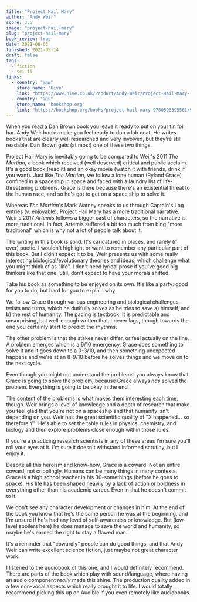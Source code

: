 ```yaml
---
title: "Project Hail Mary"
author: "Andy Weir"
score: 3.5
image: "project-hail-mary"
slug: "project-hail-mary"
book_review: true
date: 2021-06-03
finished: 2021-05-14
draft: false
tags:
  - fiction
  - sci-fi
links:
  - country: "🇬🇧"
    store_name: "Hive"
    link: "https://www.hive.co.uk/Product/Andy-Weir/Project-Hail-Mary--From-the-bestselling-author-of-The-Martian/25683365"
  - country: "🇺🇸"
    store_name: "bookshop.org"
    link: "https://bookshop.org/books/project-hail-mary-9780593395561/9780593135204"
---
```


When you read a Dan Brown book you leave it ready to put on your tin foil har. Andy Weir books make you feel ready to don a lab coat. He writes books that are clearly well researched and very involved, but they're still readable. Dan Brown gets (at most) one of these two things.

Project Hail Mary is inevitably going to be compared to Weir's 2011 _The Martian_, a book which received (well deserved) critical and public acclaim. It's a good book (read it) and an okay movie (watch it with friends, drink if you want). Just like _The Martian_, we follow a lone human (Ryland Grace) confined in a spaceship in space and faced with a laundry list of life-threatening problems. Grace is there because there's an existential threat to the human race, and so he's got to get on a space ship to solve it.

Whereas _The Martian_'s Mark Watney speaks to us through Captain's Log entries (v. enjoyable), Project Hail Mary has a more traditional narrative. Weir's 2017 _Artemis_ follows a bigger cast of characters, so the narrative is more traditional. In fact, Artemis suffered a bit too much from bing "more traditional" which is why not a lot of people talk about it.

The writing in this book is solid. It's caricatured in places, and rarely (if ever) poetic. I wouldn't highlight or want to remember any particular part of this book. But I didn't expect it to be. Weir presents us with some really interesting biological/evolutionary theories and ideas, which challenge what you might think of as "life". I don't need lyrical prose if you've good big thinkers like that one. Still, don't expect to have your morals shifted.

Take his book as something to be enjoyed on its own. It's like a party: good for you to do, but hard for you to explain why.

We follow Grace through various engineering and biological challenges, twists and turns, which he dutifully solves as he tries to save a) himself, and b) the rest of humanity. The pacing is textbook. It is predictable and unsurprising, but well-enough written that it never lags, though towards the end you certainly start to predict the rhythms.

The other problem is that the stakes never differ, or feel actually on the line. A problem emerges which is a 6/10 emergency, Grace does something to solve it and it goes down to a 0-3/10, and then something unexpected happens and we're at an 8-9/10 before he solves things and we move on to the next cycle.

Even though you might not understand the problems, you always know that Grace is going to solve the problem, because Grace always _has_ solved the problem. Everything is going to be okay in the end,.

The content of the problems is what makes them interesting each time, though. Weir brings a level of knowledge and a depth of research that make you feel glad that you're not on a spaceship and that humanity isn't depending on you. Weir has the great scientific quality of "X happened… so therefore Y". He's able to set the table rules in physics, chemistry, and biology and then explore problems close enough within those rules.

If you're a practicing research scientists in any of these areas I'm sure you'll roll your eyes at it. I'm sure it doesn't withstand informed scrutiny, but I enjoy it.

Despite all this heroism and know-how, Grace is a coward. Not an entire coward, not cripplingly. Humans can be many things in many contexts. Grace is a high school teacher in his 30-somethings (before he goes to space). His life has been shaped heavily by a lack of action or boldness in everything other than his academic career. Even in that he doesn't commit to it.

We don't see any character development or changes in him. At the end of the book you know that he's the same person he was at the beginning, and I'm unsure if he's had any level of self-awareness or knowledge. But (low-level spoilers here) he does manage to save the world and humanity, so maybe he's earned the right to stay a flawed man.

It's a reminder that "cowardly" people can do good things, and that Andy Weir can write excellent science fiction, just maybe not great character work.

I listened to the audiobook of this one, and I would definitely recommend. There are parts of the book which play with sound/language, where having an audio component _really_ made this shine. The production quality added in a few non-vocal aspects which really brought it to life. I would totally recommend picking this up on Audible if you even remotely like audiobooks.

